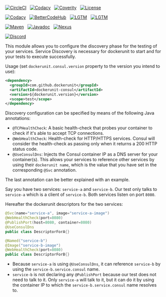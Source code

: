 [![CircleCI](https://img.shields.io/circleci/build/gh/dockerunit/dockerunit-consul/master.svg?style=flat)](https://circleci.com/gh/dockerunit/dockerunit-consul/tree/master)
&nbsp;
[![Codacy](https://img.shields.io/codacy/coverage/22445615da7d47e8b50e17f937ca9b49.svg?style=flat)](https://app.codacy.com/project/dockerunit/dockerunit-consul/dashboard)
&nbsp;
[![Coverity](https://img.shields.io/coverity/scan/18572.svg?style=flat)](https://scan.coverity.com/projects/dockerunit-dockerunit-consul)
&nbsp;
[![License](https://img.shields.io/github/license/dockerunit/dockerunit-consul.svg?style=flat)](https://choosealicense.com/licenses/apache-2.0/)

[![Codacy](https://img.shields.io/codacy/grade/22445615da7d47e8b50e17f937ca9b49.svg?style=flat&label=codacy)](https://app.codacy.com/project/dockerunit/dockerunit-consul/dashboard)
&nbsp;
[![BetterCodeHub](https://bettercodehub.com/edge/badge/dockerunit/dockerunit-consul?branch=master)](https://bettercodehub.com/)
&nbsp;
[![LGTM](https://img.shields.io/lgtm/grade/java/github/dockerunit/dockerunit-consul.svg?style=flat&label=lgtm)](https://lgtm.com/projects/g/dockerunit/dockerunit-consul/context:java)
&nbsp;
[![LGTM](https://img.shields.io/lgtm/alerts/github/dockerunit/dockerunit-consul.svg?style=flat&label=lgtm)](https://lgtm.com/projects/g/dockerunit/dockerunit-consul/alerts)

[![Maven](https://img.shields.io/maven-central/v/com.github.dockerunit/dockerunit-consul.svg?style=flat)](https://search.maven.org/search?q=g:com.github.dockerunit%20AND%20a:dockerunit-consul&core=gav)
&nbsp;
[![Javadoc](https://javadoc.io/badge/com.github.dockerunit/dockerunit-consul.svg)](https://www.javadoc.io/doc/com.github.dockerunit/dockerunit-consul)
&nbsp;
[![Nexus](https://img.shields.io/nexus/s/https/oss.sonatype.org/com.github.dockerunit/dockerunit-consul.svg?style=flat)](https://oss.sonatype.org/index.html#nexus-search;gav~com.github.dockerunit~dockerunit-consul~~~)

[![Discord](https://img.shields.io/discord/587583543081959435.svg?style=flat)](https://discordapp.com/channels/587583543081959435/587583543081959437)

This module allows you to configure the discovery phase for the testing of your services.
Service Discovery is necessary for dockerunit to start and for your tests to execute successfully.

Usage (set `dockerunit.consul.version` property to the version you intend to use):
```xml
<dependency>
  <groupId>com.github.dockerunit</groupId>
  <artifactId>dockerunit-consul</artifactId>
  <version>${dockerunit.version}</version>
  <scope>test</scope>
</dependency>
```


Discovery configuration can be specified by means of the following Java annotations:

- `@TCPHealthCheck`: A basic health-check that probes your container to check if it's
able to accept TCP connections.
- `@WebHealthCheck`: Health-check for HTTP/HTTPS services. Consul will consider the health-check as passing only
when it returns a 200 HTTP status code.
- `@UseConsulDns`: Injects the Consul container IP as a DNS server for your container(s). This allows
your services to reference other services by using their `dockerunit name`, which is the value
that you have set in the corresponding `@Svc` annotation.

The last annotation can be better explained with an example.

Say you have two services: `service-a` and `service-b`.
Our test only talks to `service-a` which is a client of `service-b`.
Both services listen on port `8080`.

Hereafter the dockerunit descriptors for the two services:

```java
@Svc(name="service-a", image="service-a-image")
@WebHealthCheck(port=8080)
@PublishPort(host=8080, container=8080)
@UseConsulDns
public class DescriptorForA{}

@Named("service-b")
@Image("service-b-image")
@WebHealthCheck(port=8080)
public class DescriptorForB{}
```
- Because `service-a` is using `@UseConsulDns`, it can reference `service-b`
by using the `service-b.service.consul` name.
- `service-b` is not declaring any `@PublishPort` because our test does not need to talk to it.
Only `service-a` will talk to it, but it can do it by using the container IP to which
the `service-b.service.consul` name resolves to.
